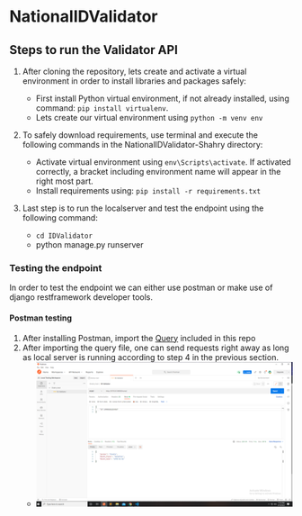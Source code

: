 # NationalIDValidator

## Steps to run the Validator API
1. After cloning the repository, lets create and activate a virtual environment in order to install libraries and packages safely:
   - First install Python virtual environment, if not already installed, using command: `pip install virtualenv`.
   - Lets create our virtual environment using `python -m venv env`  
3. To safely download requirements, use terminal and execute the following commands in the NationalIDValidator-Shahry directory:
   - Activate virtual environment using `env\Scripts\activate`. If activated correctly, a bracket including environment name will appear in the right most part.
   - Install requirements using: `pip install -r requirements.txt`

4. Last step is to run the localserver and test the endpoint using the following command:
   - `cd IDValidator`
   - python manage.py runserver


### Testing the endpoint
In order to test the endpoint we can either use postman or make use of django restframework developer tools.
#### Postman testing
1. After installing Postman, import the [Query](https://github.com/adhamhassan99/NationalIDValidator/blob/master/Shahry%20test.postman_collection.json) included in this repo
2. After importing the query file, one can send requests right away as long as local server is running according to step 4 in the previous section.
   - ![Query Example](https://github.com/adhamhassan99/NationalIDValidator/blob/f654302bc0904a0056c8dfad5aa32bb38bdc67d5/Screenshot%20(204).png)
